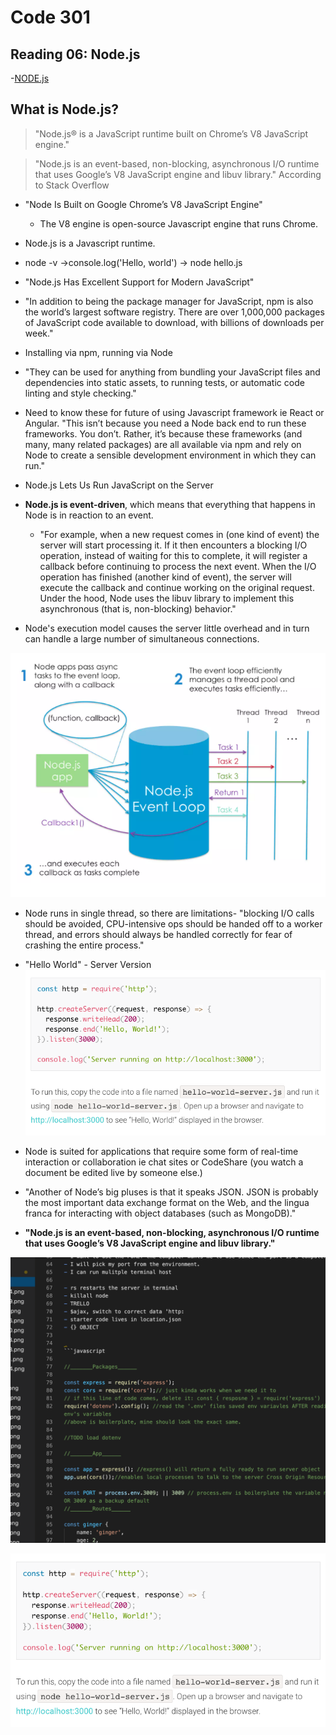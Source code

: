 # Code 301
## Reading 06: Node.js

-[NODE.js](https://www.sitepoint.com/an-introduction-to-node-js/)

## What is Node.js?
> "Node.js® is a JavaScript runtime built on Chrome’s V8 JavaScript engine." 

> "Node.js is an event-based, non-blocking, asynchronous I/O runtime that uses Google’s V8 JavaScript engine and libuv library." According to Stack Overflow

- "Node Is Built on Google Chrome’s V8 JavaScript Engine"

    - The V8 engine is open-source Javascript engine that runs Chrome.

- Node.js is a Javascript runtime.

- node -v ->console.log('Hello, world') -> node hello.js

- "Node.js Has Excellent Support for Modern JavaScript"

- "In addition to being the package manager for JavaScript, npm is also the world’s largest software registry. There are over 1,000,000 packages of JavaScript code available to download, with billions of downloads per week."

- Installing via npm, running via Node

- "They can be used for anything from bundling your JavaScript files and dependencies into static assets, to running tests, or automatic code linting and style checking."

- Need to know these for future of using Javascript framework ie React or Angular.
"This isn’t because you need a Node back end to run these frameworks. You don’t. Rather, it’s because these frameworks (and many, many related packages) are all available via npm and rely on Node to create a sensible development environment in which they can run."

- Node.js Lets Us Run JavaScript on the Server

- **Node.js is event-driven**, which means that everything that happens in Node is in reaction to an event.

    - "For example, when a new request comes in (one kind of event) the server will start processing it. If it then encounters a blocking I/O operation, instead of waiting for this to complete, it will register a callback before continuing to process the next event. When the I/O operation has finished (another kind of event), the server will execute the callback and continue working on the original request. Under the hood, Node uses the libuv library to implement this asynchronous (that is, non-blocking) behavior."

- Node's execution model causes the server little overhead and in turn can handle a large number of simultaneous connections. 

![](301/assets/2021-02-22-08-11-01.png)

- Node runs in single thread, so there are limitations- "blocking I/O calls should be avoided, CPU-intensive ops should be handed off to a worker thread, and errors should always be handled correctly for fear of crashing the entire process." 

- "Hello World" - Server Version
![](301/assets/2021-02-22-08-15-24.png)


- Node is suited for applications that require some form of real-time interaction or collaboration ie chat sites or CodeShare (you watch a document be edited live by someone else.)

- "Another of Node’s big pluses is that it speaks JSON. JSON is probably the most important data exchange format on the Web, and the lingua franca for interacting with object databases (such as MongoDB)."

- **"Node.js is an event-based, non-blocking, asynchronous I/O runtime that uses Google’s V8 JavaScript engine and libuv library."**

![](2021-02-22-13-00-55.png)

![test](/301/assets/2021-02-22-08-15-24.png)
